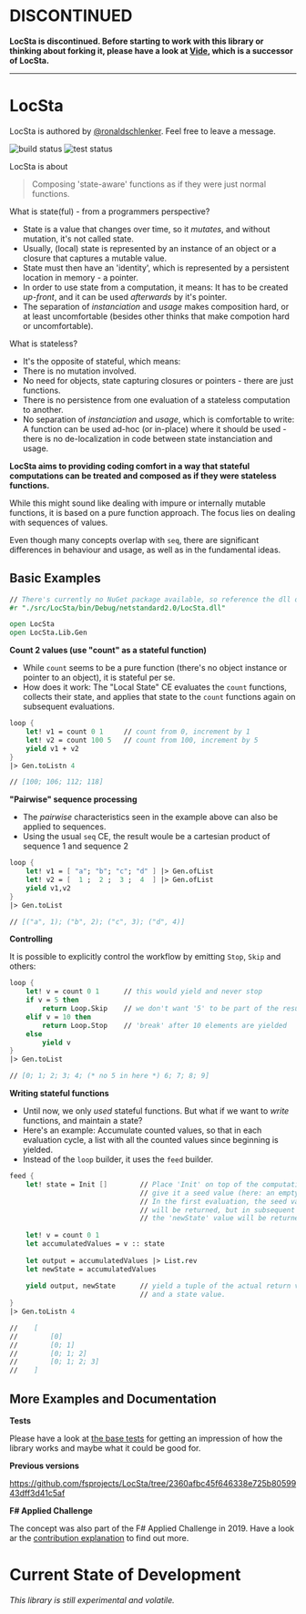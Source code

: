 # DISCONTINUED

**LocSta is discontinued. Before starting to work with this library or thinking about forking it, please have a look at [Vide](https://github.com/vide-collabo/Vide), which is a successor of LocSta.**

--------------------------

LocSta
===

LocSta is authored by [@ronaldschlenker](https://github.com/ronaldschlenker). Feel free to leave a message.

![build status](https://github.com/fsprojects/LocSta/actions/workflows/build_onPushMaster_onPullrequest.yml/badge.svg?event=push) ![test status](https://github.com/fsprojects/LocSta/actions/workflows/test_onPushMaster_onPullrequest.yml/badge.svg?event=push)

LocSta is about

> Composing 'state-aware' functions as if they were just normal functions.

What is state(ful) - from a programmers perspective?

* State is a value that changes over time, so it *mutates*, and without mutation, it's not called state.
* Usually, (local) state is represented by an instance of an object or a closure that captures a mutable value.
* State must then have an 'identity', which is represented by a persistent location in memory - a pointer.
* In order to use state from a computation, it means: It has to be created *up-front*, and it can be used *afterwards* by it's pointer.
* The separation of *instanciation* and *usage* makes composition hard, or at least uncomfortable (besides other thinks that make compotion hard or uncomfortable).

What is stateless?

* It's the opposite of stateful, which means:
* There is no mutation involved.
* No need for objects, state capturing closures or pointers - there are just functions.
* There is no persistence from one evaluation of a stateless computation to another.
* No separation of *instanciation* and *usage*, which is comfortable to write: A function can be used ad-hoc (or in-place) where it should be used - there is no de-localization in code between state instanciation and usage.

**LocSta aims to providing coding comfort in a way that stateful computations can be treated and composed as if they were stateless functions.**

While this might sound like dealing with impure or internally mutable functions, it is based on a pure function approach. The focus lies on dealing with sequences of values. 

Even though many concepts overlap with `seq`, there are significant differences in behaviour and usage, as well as in the fundamental ideas.

## Basic Examples

```fsharp
// There's currently no NuGet package available, so reference the dll directly.
#r "./src/LocSta/bin/Debug/netstandard2.0/LocSta.dll"

open LocSta
open LocSta.Lib.Gen
```


**Count 2 values (use "count" as a stateful function)**

* While `count` seems to be a pure function (there's no object instance or pointer to an object), it is stateful per se.
* How does it work: The "Local State" CE evaluates the `count` functions, collects their state, and applies that state to the `count` functions again on subsequent evaluations.

```fsharp
loop {
    let! v1 = count 0 1     // count from 0, increment by 1
    let! v2 = count 100 5   // count from 100, increment by 5
    yield v1 + v2
}
|> Gen.toListn 4

// [100; 106; 112; 118]
```


**"Pairwise" sequence processing**

* The *pairwise* characteristics seen in the example above can also be applied to sequences.
* Using the usual `seq` CE, the result woule be a cartesian product of sequence 1 and sequence 2

```fsharp
loop {
    let! v1 = [ "a"; "b"; "c"; "d" ] |> Gen.ofList
    let! v2 = [  1 ;  2 ;  3 ;  4  ] |> Gen.ofList
    yield v1,v2
}
|> Gen.toList

// [("a", 1); ("b", 2); ("c", 3); ("d", 4)]
```


**Controlling**

It is possible to explicitly control the workflow by emitting `Stop`, `Skip` and others:

```fsharp
loop {
    let! v = count 0 1      // this would yield and never stop
    if v = 5 then
        return Loop.Skip    // we don't want '5' to be part of the result
    elif v = 10 then
        return Loop.Stop    // 'break' after 10 elements are yielded
    else
        yield v
}
|> Gen.toList

// [0; 1; 2; 3; 4; (* no 5 in here *) 6; 7; 8; 9]
```


**Writing stateful functions**

* Until now, we only *used* stateful functions. But what if we want to *write* functions, and maintain a state?
* Here's an example: Accumulate counted values, so that in each evaluation cycle, a list with all the counted values since beginning is yielded.
* Instead of the `loop` builder, it uses the `feed` builder.

```fsharp
feed {
    let! state = Init []        // Place 'Init' on top of the computation and
                                // give it a seed value (here: an empty list).
                                // In the first evaluation, the seed value
                                // will be returned, but in subsequent evaluations,
                                // the 'newState' value will be returned.
    
    let! v = count 0 1
    let accumulatedValues = v :: state
    
    let output = accumulatedValues |> List.rev
    let newState = accumulatedValues
    
    yield output, newState      // yield a tuple of the actual return value
                                // and a state value.
}
|> Gen.toListn 4

//    [
//        [0]
//        [0; 1]
//        [0; 1; 2]
//        [0; 1; 2; 3]
//    ]
```

## More Examples and Documentation

**Tests**

Please have a look at [the base tests](./src/LocSta.Tests) for getting an impression of how the library works and maybe what it could be good for.

**Previous versions**

https://github.com/fsprojects/LocSta/tree/2360afbc45f646338e725b8059943dff3d41c5af

**F# Applied Challenge**

The concept was also part of the F# Applied Challenge in 2019. Have a look ar the [contribution explanation](https://github.com/ronaldschlenker/applied_fsharp_challenge/tree/master/output/_htmlOutput) to find out more.



# Current State of Development

*This library is still experimental and volatile.*
